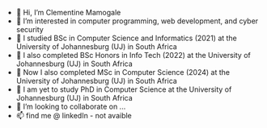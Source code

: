 - 👋 Hi, I’m Clementine Mamogale
- 👀 I’m interested in computer programming, web development, and cyber security
- 🌱 I studied BSc in Computer Science and Informatics (2021) at the University of Johannesburg (UJ) in South Africa 
- 🌱 I also completed BSc Honors in Info Tech (2022) at the University of Johannesburg (UJ) in South Africa
- 🌱 Now I also completed MSc in Computer Science (2024) at the University of Johannesburg (UJ) in South Africa
- 🌱 I am yet to study PhD in Computer Science at the University of Johannesburg (UJ) in South Africa
- 💞️ I’m looking to collaborate on ...
- 📫 find me @ linkedIn - not avaible


<!---
Clementine is a ✨ special ✨ repository because its `README.md` (this file) appears on your GitHub profile.
You can click the Preview link to take a look at your changes.
--->

